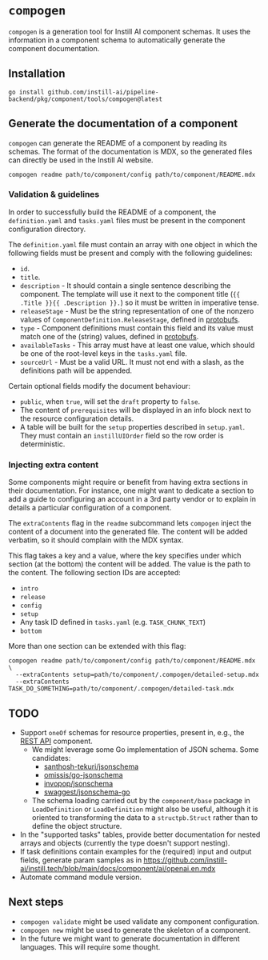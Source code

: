 # `compogen`

`compogen` is a generation tool for Instill AI component schemas. It uses the
information in a component schema to automatically generate the component
documentation.

## Installation

```shell
go install github.com/instill-ai/pipeline-backend/pkg/component/tools/compogen@latest
```

## Generate the documentation of a component

`compogen` can generate the README of a component by reading its schemas. The
format of the documentation is MDX, so the generated files can directly be used
in the Instill AI website.

```shell
compogen readme path/to/component/config path/to/component/README.mdx
```

### Validation & guidelines

In order to successfully build the README of a component, the `definition.yaml`
and `tasks.yaml` files must be present in the component configuration directory.

The `definition.yaml` file must contain an array with one object in which the
following fields must be present and comply with the following guidelines:

- `id`.
- `title`.
- `description` - It should contain a single sentence describing the component.
  The template will use it next to the component title (`{{ .Title }}{{
  .Description }}.`) so it must be written in imperative tense.
- `releaseStage` - Must be the string representation of one of the nonzero
  values of `ComponentDefinition.ReleaseStage`, defined in
  [protobufs](https://github.com/instill-ai/protobufs/blob/main/pipeline/pipeline/v1beta/component_definition.proto).
- `type` - Component definitions must contain this field and its value must
  match one of the (string) values, defined in [protobufs](https://github.com/instill-ai/protobufs/blob/main/pipeline/pipeline/v1beta/component_definition.proto).
- `availableTasks` - This array must have at least one value, which should be
  one of the root-level keys in the `tasks.yaml` file.
- `sourceUrl` - Must be a valid URL. It must not end with a slash, as the
  definitions path will be appended.

Certain optional fields modify the document behaviour:

- `public`, when `true`, will set the `draft` property to `false`.
- The content of `prerequisites` will be displayed in
  an info block next to the resource configuration details.
- A table will be built for the `setup` properties described in `setup.yaml`. They
  must contain an `instillUIOrder` field so the row order is deterministic.

### Injecting extra content

Some components might require or benefit from having extra sections in their
documentation. For instance, one might want to dedicate a section to add a guide
to configuring an account in a 3rd party vendor or to explain in details a
particular configuration of a component.

The `extraContents` flag in the `readme` subcommand lets `compogen` inject the
content of a document into the generated file. The content will be added
verbatim, so it should complain with the MDX syntax.

This flag takes a key and a value, where the key specifies under which section
(at the bottom) the content will be added. The value is the path to the content.
The following section IDs are accepted:

- `intro`
- `release`
- `config`
- `setup`
- Any task ID defined in `tasks.yaml` (e.g. `TASK_CHUNK_TEXT`)
- `bottom`

More than one section can be extended with this flag:

```shell
compogen readme path/to/component/config path/to/component/README.mdx \
  --extraContents setup=path/to/component/.compogen/detailed-setup.mdx
  --extraContents TASK_DO_SOMETHING=path/to/component/.compogen/detailed-task.mdx
```

## TODO

- Support `oneOf` schemas for resource properties, present in, e.g., the [REST API](https://github.com/instill-ai/pipeline-backend/pkg/component/blob/main/application/restapi/v0/config/definition.yaml#L26) component.
  - We might leverage some Go implementation of JSON schema. Some candidates:
    - [santhosh-tekuri/jsonschema](https://pkg.go.dev/github.com/santhosh-tekuri/jsonschema/v5#Schema)
    - [omissis/go-jsonschema](https://github.com/omissis/go-jsonschema/blob/934012d/pkg/schemas/model.go#L107)
    - [invopop/jsonschema](https://github.com/invopop/jsonschema/blob/a446707/schema.go#L14)
    - [swaggest/jsonschema-go](https://pkg.go.dev/github.com/swaggest/jsonschema-go#Schema)
  - The schema loading carried out by the `component/base` package in
    `LoadDefinition` or `LoadDefinition` might also be
    useful, although it is oriented to transforming the data to a `structpb.Struct`
    rather than to define the object structure.
- In the "supported tasks" tables, provide better documentation for nested
  arrays and objects (currently the type doesn't support nesting).
- If task definitions contain examples for the (required) input and output
  fields, generate param samples as in https://github.com/instill-ai/instill.tech/blob/main/docs/component/ai/openai.en.mdx
- Automate command module version.

## Next steps

- `compogen validate` might be used validate any component configuration.
- `compogen new` might be used to generate the skeleton of a component.
- In the future we might want to generate documentation in different languages.
This will require some thought.
